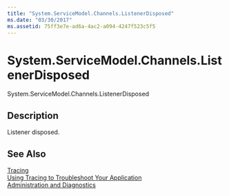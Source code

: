 ```yaml
---
title: "System.ServiceModel.Channels.ListenerDisposed"
ms.date: "03/30/2017"
ms.assetid: 75ff3e7e-ad6a-4ac2-a094-4247f523c5f5
---
```

# System.ServiceModel.Channels.ListenerDisposed
System.ServiceModel.Channels.ListenerDisposed  
  
## Description  
 Listener disposed.  
  
## See Also  
 [Tracing](../../../../../docs/framework/wcf/diagnostics/tracing/index.md)  
 [Using Tracing to Troubleshoot Your Application](../../../../../docs/framework/wcf/diagnostics/tracing/using-tracing-to-troubleshoot-your-application.md)  
 [Administration and Diagnostics](../../../../../docs/framework/wcf/diagnostics/index.md)
